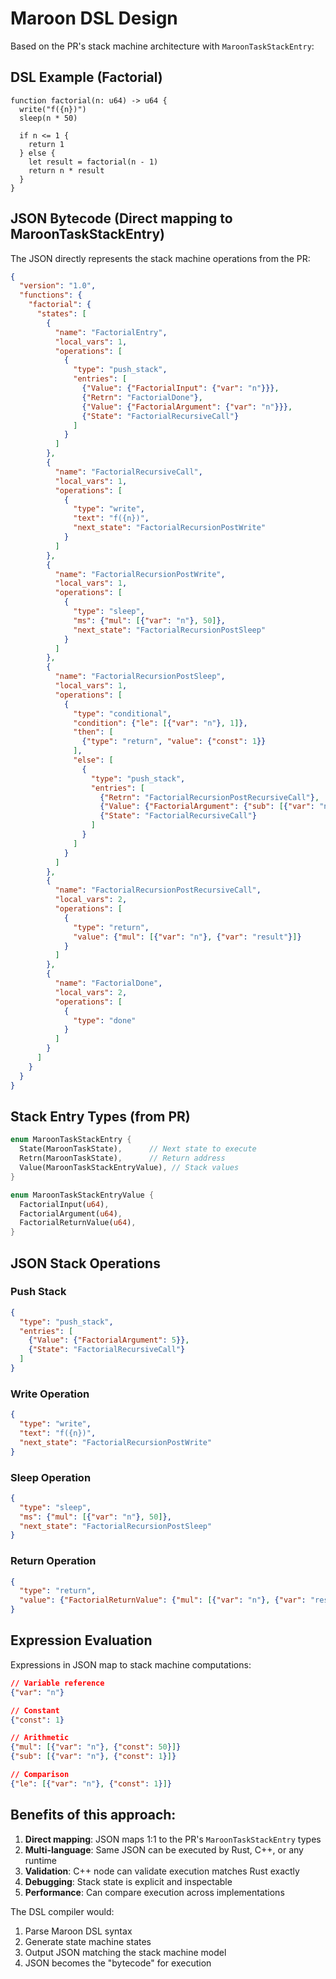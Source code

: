 # Maroon DSL Design

Based on the PR's stack machine architecture with `MaroonTaskStackEntry`:

## DSL Example (Factorial)

```maroon
function factorial(n: u64) -> u64 {
  write("f({n})")
  sleep(n * 50)
  
  if n <= 1 {
    return 1
  } else {
    let result = factorial(n - 1)
    return n * result
  }
}
```

## JSON Bytecode (Direct mapping to MaroonTaskStackEntry)

The JSON directly represents the stack machine operations from the PR:

```json
{
  "version": "1.0",
  "functions": {
    "factorial": {
      "states": [
        {
          "name": "FactorialEntry",
          "local_vars": 1,
          "operations": [
            {
              "type": "push_stack",
              "entries": [
                {"Value": {"FactorialInput": {"var": "n"}}},
                {"Retrn": "FactorialDone"},
                {"Value": {"FactorialArgument": {"var": "n"}}},
                {"State": "FactorialRecursiveCall"}
              ]
            }
          ]
        },
        {
          "name": "FactorialRecursiveCall",
          "local_vars": 1,
          "operations": [
            {
              "type": "write",
              "text": "f({n})",
              "next_state": "FactorialRecursionPostWrite"
            }
          ]
        },
        {
          "name": "FactorialRecursionPostWrite",
          "local_vars": 1,
          "operations": [
            {
              "type": "sleep",
              "ms": {"mul": [{"var": "n"}, 50]},
              "next_state": "FactorialRecursionPostSleep"
            }
          ]
        },
        {
          "name": "FactorialRecursionPostSleep",
          "local_vars": 1,
          "operations": [
            {
              "type": "conditional",
              "condition": {"le": [{"var": "n"}, 1]},
              "then": [
                {"type": "return", "value": {"const": 1}}
              ],
              "else": [
                {
                  "type": "push_stack",
                  "entries": [
                    {"Retrn": "FactorialRecursionPostRecursiveCall"},
                    {"Value": {"FactorialArgument": {"sub": [{"var": "n"}, 1]}}},
                    {"State": "FactorialRecursiveCall"}
                  ]
                }
              ]
            }
          ]
        },
        {
          "name": "FactorialRecursionPostRecursiveCall",
          "local_vars": 2,
          "operations": [
            {
              "type": "return",
              "value": {"mul": [{"var": "n"}, {"var": "result"}]}
            }
          ]
        },
        {
          "name": "FactorialDone",
          "local_vars": 2,
          "operations": [
            {
              "type": "done"
            }
          ]
        }
      ]
    }
  }
}
```

## Stack Entry Types (from PR)

```rust
enum MaroonTaskStackEntry {
  State(MaroonTaskState),      // Next state to execute
  Retrn(MaroonTaskState),      // Return address
  Value(MaroonTaskStackEntryValue), // Stack values
}

enum MaroonTaskStackEntryValue {
  FactorialInput(u64),
  FactorialArgument(u64),
  FactorialReturnValue(u64),
}
```

## JSON Stack Operations

### Push Stack
```json
{
  "type": "push_stack",
  "entries": [
    {"Value": {"FactorialArgument": 5}},
    {"State": "FactorialRecursiveCall"}
  ]
}
```

### Write Operation
```json
{
  "type": "write",
  "text": "f({n})",
  "next_state": "FactorialRecursionPostWrite"
}
```

### Sleep Operation
```json
{
  "type": "sleep",
  "ms": {"mul": [{"var": "n"}, 50]},
  "next_state": "FactorialRecursionPostSleep"
}
```

### Return Operation
```json
{
  "type": "return",
  "value": {"FactorialReturnValue": {"mul": [{"var": "n"}, {"var": "result"}]}}
}
```

## Expression Evaluation

Expressions in JSON map to stack machine computations:

```json
// Variable reference
{"var": "n"}

// Constant
{"const": 1}

// Arithmetic
{"mul": [{"var": "n"}, {"const": 50}]}
{"sub": [{"var": "n"}, {"const": 1}]}

// Comparison
{"le": [{"var": "n"}, {"const": 1}]}
```

## Benefits of this approach:

1. **Direct mapping**: JSON maps 1:1 to the PR's `MaroonTaskStackEntry` types
2. **Multi-language**: Same JSON can be executed by Rust, C++, or any runtime
3. **Validation**: C++ node can validate execution matches Rust exactly
4. **Debugging**: Stack state is explicit and inspectable
5. **Performance**: Can compare execution across implementations

The DSL compiler would:
1. Parse Maroon DSL syntax
2. Generate state machine states
3. Output JSON matching the stack machine model
4. JSON becomes the "bytecode" for execution